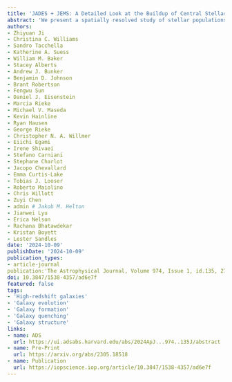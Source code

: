 ```yaml
---
title: 'JADES + JEMS: A Detailed Look at the Buildup of Central Stellar Cores and Suppression of Star Formation in Galaxies at Redshifts 3 < z < 4.5'
abstract: 'We present a spatially resolved study of stellar populations in six galaxies with stellar masses {{< math >}}$M_{\ast} \sim 10^{10}\ M_{\odot}${{< /math >}} at {{< math >}}$z \sim 3.7${{< /math >}} using {{< math >}}$14-\mathrm{filter}${{< /math >}} James Webb Space Telescope (JWST)/NIRCam imaging from the JADES and JEMS surveys. The six galaxies are visually selected to have clumpy substructures with distinct colors over rest frame {{< math >}}$3600-4100\ \mathrm{\AA}${{< /math >}}, including a red, dominant stellar core that is close to their stellar-light centroids. With {{< math >}}$23-\mathrm{filter}${{< /math >}} photometry from the Hubble Space Telescope to JWST, we measure the stellar-population properties of individual structural components via spectral energy distribution fitting using PROSPECTOR. We find that the central stellar cores are {{< math >}}$\gtrsim 2${{< /math >}} times more massive than the Toomre mass, indicating they may not form via single in situ fragmentation. The stellar cores have stellar ages of {{< math >}}$0.4-0.7\ \mathrm{Gyr}${{< /math >}} that are similar to the timescale of clump inward migration due to dynamical friction, suggesting that they likely instead formed through the coalescence of giant stellar clumps. While they have not yet quenched, the six galaxies are below the star-forming main sequence by {{< math >}}$0.2-0.7\ \mathrm{dex}${{< /math >}}. Within each galaxy, we find that the specific star formation rate is lower in the central stellar core, and the stellar-mass surface density of the core is already similar to quenched galaxies of the same masses and redshifts. Meanwhile, the stellar ages of the cores are either comparable to or younger than the extended, smooth parts of the galaxies. Our findings are consistent with model predictions of the gas-rich compaction scenario for the buildup of galaxies' central regions at high redshifts. We are likely witnessing the coeval formation of dense central cores, along with the onset of galaxy-wide quenching at {{< math >}}$z > 3${{< /math >}}.'
authors:
- Zhiyuan Ji
- Christina C. Williams
- Sandro Tacchella
- Katherine A. Suess
- William M. Baker
- Stacey Alberts
- Andrew J. Bunker
- Benjamin D. Johnson
- Brant Robertson
- Fengwu Sun
- Daniel J. Eisenstein
- Marcia Rieke
- Michael V. Maseda
- Kevin Hainline
- Ryan Hausen
- George Rieke
- Christopher N. A. Willmer
- Eiichi Egami
- Irene Shivaei
- Stefano Carniani
- Stephane Charlot
- Jacopo Chevallard
- Emma Curtis-Lake
- Tobias J. Looser
- Roberto Maiolino
- Chris Willott
- Zuyi Chen
- admin # Jakob M. Helton
- Jianwei Lyu
- Erica Nelson
- Rachana Bhatawdekar
- Kristan Boyett
- Lester Sandles
date: '2024-10-09'
publishDate: '2024-10-09'
publication_types:
- article-journal
publication:'The Astrophysical Journal, Volume 974, Issue 1, id.135, 27 pages'
doi: 10.3847/1538-4357/ad6e7f
featured: false
tags:
- 'High-redshift galaxies'
- 'Galaxy evolution'
- 'Galaxy formation'
- 'Galaxy quenching'
- 'Galaxy structure'
links:
- name: ADS
  url: https://ui.adsabs.harvard.edu/abs/2024ApJ...974..135J/abstract
- name: Pre-Print
  url: https://arxiv.org/abs/2305.18518
- name: Publication
  url: https://iopscience.iop.org/article/10.3847/1538-4357/ad6e7f
---
```

